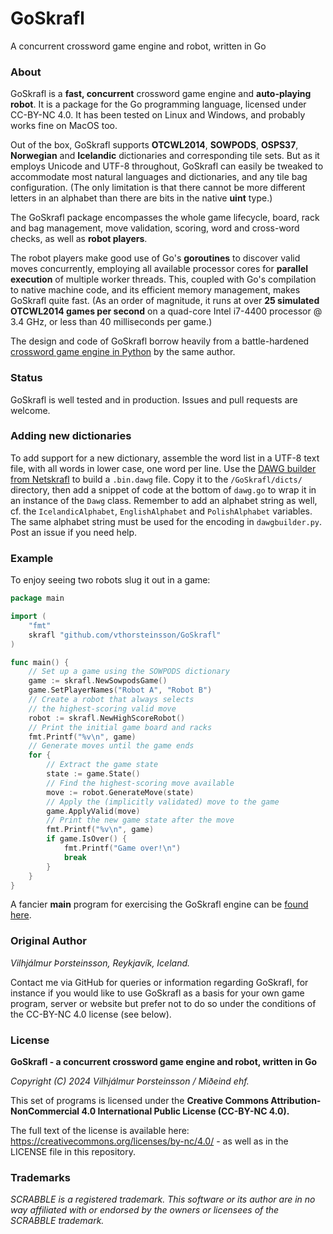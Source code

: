 # GoSkrafl
A concurrent crossword game engine and robot, written in Go

### About

GoSkrafl is a **fast, concurrent** crossword game engine and **auto-playing robot**.
It is a package for the Go programming language, licensed under CC-BY-NC 4.0.
It has been tested on Linux and Windows, and probably works fine on MacOS too.

Out of the box, GoSkrafl supports **OTCWL2014**, **SOWPODS**, **OSPS37**,
**Norwegian** and **Icelandic** dictionaries and corresponding tile sets.
But as it employs Unicode and UTF-8 throughout, GoSkrafl can easily be tweaked
to accommodate most natural languages and dictionaries, and any tile bag
configuration. (The only limitation is that there cannot be more different
letters in an alphabet than there are bits in the native **uint** type.)

The GoSkrafl package encompasses the whole game lifecycle, board, rack and bag
management, move validation, scoring, word and cross-word checks, as well as
**robot players**.

The robot players make good use of Go's **goroutines** to discover valid
moves concurrently, employing all available processor cores for
**parallel execution** of multiple worker threads. This, coupled with Go's
compilation to native machine code, and its efficient memory management,
makes GoSkrafl quite fast. (As an order of magnitude, it runs at
over **25 simulated OTCWL2014 games per second** on a quad-core
Intel i7-4400 processor @ 3.4 GHz, or less than 40 milliseconds per game.)

The design and code of GoSkrafl borrow heavily from a battle-hardened
[crossword game engine in Python](https://github.com/vthorsteinsson/Netskrafl)
by the same author.

### Status

GoSkrafl is well tested and in production. Issues and pull requests are welcome.

### Adding new dictionaries

To add support for a new dictionary, assemble the word list in a UTF-8 text file,
with all words in lower case, one word per line. Use the
[DAWG builder from Netskrafl](https://github.com/vthorsteinsson/Netskrafl/blob/master/dawgbuilder.py)
to build a `.bin.dawg` file.
Copy it to the `/GoSkrafl/dicts/` directory, then add a snippet of
code at the bottom of `dawg.go` to wrap it in an instance of the `Dawg` class. Remember to
add an alphabet string as well, cf. the `IcelandicAlphabet`,
`EnglishAlphabet` and `PolishAlphabet` variables.
The same alphabet string must be used for the encoding in `dawgbuilder.py`.
Post an issue if you need help.

### Example

To enjoy seeing two robots slug it out in a game:

```go
package main

import (
    "fmt"
    skrafl "github.com/vthorsteinsson/GoSkrafl"
)

func main() {
    // Set up a game using the SOWPODS dictionary
    game := skrafl.NewSowpodsGame()
    game.SetPlayerNames("Robot A", "Robot B")
    // Create a robot that always selects
    // the highest-scoring valid move
    robot := skrafl.NewHighScoreRobot()
    // Print the initial game board and racks
    fmt.Printf("%v\n", game)
    // Generate moves until the game ends
    for {
        // Extract the game state
        state := game.State()
        // Find the highest-scoring move available
        move := robot.GenerateMove(state)
        // Apply the (implicitly validated) move to the game
        game.ApplyValid(move)
        // Print the new game state after the move
        fmt.Printf("%v\n", game)
        if game.IsOver() {
            fmt.Printf("Game over!\n")
            break
        }
    }
}
```

A fancier **main** program for exercising the GoSkrafl engine can
be [found here](https://github.com/vthorsteinsson/GoSkrafl/blob/master/main/main.go).

### Original Author

_Vilhjálmur Þorsteinsson, Reykjavík, Iceland._

Contact me via GitHub for queries or information regarding GoSkrafl,
for instance if you would like to use GoSkrafl as a basis for your
own game program, server or website but prefer not to do so under the
conditions of the CC-BY-NC 4.0 license (see below).

### License

**GoSkrafl - a concurrent crossword game engine and robot, written in Go**

*Copyright (C) 2024 Vilhjálmur Þorsteinsson / Miðeind ehf.*

This set of programs is licensed under the **Creative Commons
Attribution-NonCommercial 4.0 International Public License (CC-BY-NC 4.0).**

The full text of the license is available
here: https://creativecommons.org/licenses/by-nc/4.0/ - as well as in the
LICENSE file in this repository.

### Trademarks

*SCRABBLE is a registered trademark. This software or its author are in no way*
*affiliated with or endorsed by the owners or licensees of the SCRABBLE trademark.*
